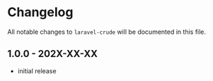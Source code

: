 # Changelog

All notable changes to `laravel-crude` will be documented in this file.

## 1.0.0 - 202X-XX-XX

- initial release
